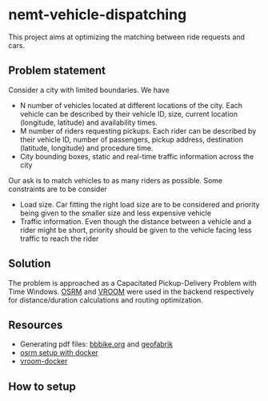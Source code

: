 # nemt-vehicle-dispatching

This project aims at optimizing the matching between ride requests and cars. 

## Problem statement
Consider a city with limited boundaries. We have 
- N number of vehicles located at different locations of the city. Each vehicle can be described by their vehicle ID, size, current location (longitude, latitude) and availability times.
- M number of riders requesting pickups. Each rider can be described by their vehicle ID, number of passengers, pickup address, destination (latitude, longitude) and procedure time.
- City bounding boxes, static and real-time traffic information across the city

Our ask is to match vehicles to as many riders as possible. Some constraints are to be consider
- Load size. Car fitting the right load size are to be considered and priority being given to the smaller size and less expensive vehicle
- Traffic information. Even though the distance between a vehicle and a rider might be short, priority should be given to the vehicle facing less traffic to reach the rider

## Solution
The problem is approached as a Capacitated Pickup-Delivery Problem with Time Windows. [OSRM](https://project-osrm.org/) and [VROOM](http://vroom-project.org/) were used in the backend respectively for distance/duration calculations and routing optimization.

## Resources
- Generating pdf files: [bbbike.org](https://extract.bbbike.org/) and [geofabrik](https://download.geofabrik.de/north-america/us.html)
- [osrm setup with docker](https://github.com/Project-OSRM/osrm-backend?tab=readme-ov-file#using-docker)
- [vroom-docker](https://github.com/VROOM-Project/vroom-docker)

## How to setup

